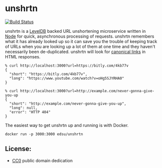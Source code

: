 # unshrtn

[![Build Status](https://secure.travis-ci.org/edsu/unshrtn.png)](http://travis-ci.org/edsu/unshrtn)

unshrtn is a [LevelDB] backed URL unshortening microservice written in [Node]
for quick, asynchronous processing of requests. unshrtn remembers what it has
already looked up so it can save you the trouble of keeping track of URLs when
you are looking up a lot of them at one time and they haven't necessarily been
de-duplicated. unshrtn will look for [canonical links] in HTML responses.

    % curl http://localhost:3000?url=https://bitly.com/4kb77v
    {
      "short": "https://bitly.com/4kb77v",
      "long": "https://www.youtube.com/watch?v=oHg5SJYRHA0"
    }

    % curl http://localhost:3000?url=http://example.com/never-gonna-give-you-up
    {
      "short": "http://example.com/never-gonna-give-you-up",
      "long": null,
      "error": "HTTP 404"
    }

The easiest way to get unshrtn up and running is with Docker. 

    docker run -p 3000:3000 edsu/unshrtn

## License:

* [CC0](LICENSE) public domain dedication


[LevelDB]: https://code.google.com/p/leveldb/
[Node]: https://nodejs.org
[canonical links]: https://en.wikipedia.org/wiki/Canonical_link_element
